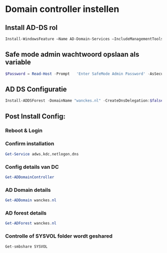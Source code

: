# Domain controller instellen

## Install AD-DS rol
```powershell
Install-WindowsFeature –Name AD-Domain-Services –IncludeManagementTools
```

## Safe mode admin wachtwoord opslaan als variable
```powershell
$Password = Read-Host -Prompt   'Enter SafeMode Admin Password' -AsSecureString
```

## AD DS Configuratie
```powershell
Install-ADDSForest -DomainName "wanckes.nl" -CreateDnsDelegation:$false -DatabasePath "C:\Windows\NTDS" -DomainMode "7" -DomainNetbiosName "wanckes" -ForestMode "7" -InstallDns:$true -LogPath "C:\Windows\NTDS" -NoRebootOnCompletion:$True -SysvolPath "C:\Windows\SYSVOL" -SafeModeAdministratorPassword $Password -Force:$true
```

## Post Install Config:

### Reboot & Login

### Confirm installation
```powershell
Get-Service adws,kdc,netlogon,dns
```

### Config details van DC
```powershell
Get-ADDomainController
```

### AD Domain details
```powershell
Get-ADDomain wanckes.nl
```

### AD forest details
```powershell
Get-ADForest wanckes.nl 
```

### Controlle of SYSVOL folder wordt geshared
```powershell
Get-smbshare SYSVOL
```